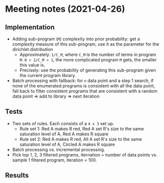 # Meeting notes (2021-04-26)

## Implementation

- Adding sub-program (`M`) complexity into prior probability: get a complexity measure of this sub-program, use it as the parameter for the dirichlet distribution
  - Approximately: `1/C_M`, where `C_M` is the number of terms in program `M`. `0 < 1/C_M < 1`, the more complicated program `M` gets, the smaller this value is.
  - Precisely: use the probability of generating this sub-program given the current program library.
- Batch processing with fallback: for `n` data point and a step 1 search, if none of the enumerated programs is consistent with all the data point, fall back to filter consistent programs that are consistent with a random data point => add to library => next iteration

## Tests

- Two sets of rules. Each consists of a `4 x 3` set up.
  - Rule set 1: Red A makes R red, Red A set R's size to the same saturation level of A, Red A makes R square
  - Rule set 2: Red A makes R red, All A set R's size to the same saturation level of A, Circled A makes R square
- Batch processing vs. incremental processing.
- Pick top 1, 2, 3 filtered programs, iternation = number of data points vs. sample 1 filtered program, iteration = 100.

## Results
